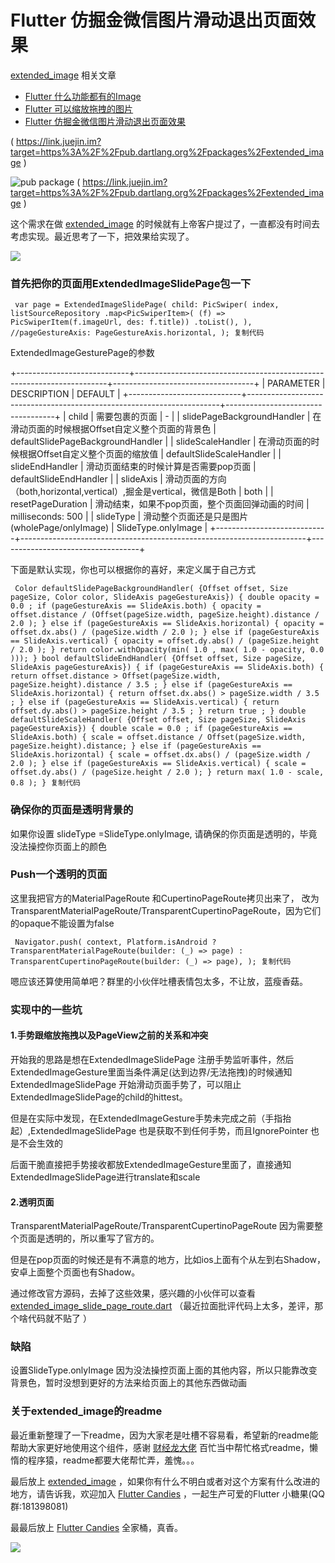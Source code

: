 # Flutter 仿掘金微信图片滑动退出页面效果 #

[extended_image]( https://link.juejin.im?target=https%3A%2F%2Fgithub.com%2Ffluttercandies%2Fextended_image ) 相关文章

* [Flutter 什么功能都有的Image]( https://juejin.im/post/5c867112f265da2dd427a340 )
* [Flutter 可以缩放拖拽的图片]( https://juejin.im/post/5ca758916fb9a05e1c4d01bb )
* [Flutter 仿掘金微信图片滑动退出页面效果]( https://juejin.im/post/5cf62ab0e51d45776031afb2 )

( https://link.juejin.im?target=https%3A%2F%2Fpub.dartlang.org%2Fpackages%2Fextended_image )

![pub package](https://img.shields.io/pub/v/extended_image.svg) ( https://link.juejin.im?target=https%3A%2F%2Fpub.dartlang.org%2Fpackages%2Fextended_image )

这个需求在做 [extended_image]( https://link.juejin.im?target=https%3A%2F%2Fgithub.com%2Ffluttercandies%2Fextended_image ) 的时候就有上帝客户提过了，一直都没有时间去考虑实现。最近思考了一下，把效果给实现了。

![](https://user-gold-cdn.xitu.io/2019/6/5/16b2580722f2a715?imageslim)

### 首先把你的页面用ExtendedImageSlidePage包一下 ###

` var page = ExtendedImageSlidePage( child: PicSwiper( index, listSourceRepository .map<PicSwiperItem>( (f) => PicSwiperItem(f.imageUrl, des: f.title)) .toList(), ), //pageGestureAxis: PageGestureAxis.horizontal, ); 复制代码`

ExtendedImageGesturePage的参数

+----------------------------+-----------------------------------------------------------------------+-----------------------------------+
|         PARAMETER          |                              DESCRIPTION                              |              DEFAULT              |
+----------------------------+-----------------------------------------------------------------------+-----------------------------------+
| child                      | 需要包裹的页面                                                        | -                                 |
| slidePageBackgroundHandler | 在滑动页面的时候根据Offset自定义整个页面的背景色                      | defaultSlidePageBackgroundHandler |
| slideScaleHandler          | 在滑动页面的时候根据Offset自定义整个页面的缩放值                      | defaultSlideScaleHandler          |
| slideEndHandler            | 滑动页面结束的时候计算是否需要pop页面                                 | defaultSlideEndHandler            |
| slideAxis                  | 滑动页面的方向（both,horizontal,vertical）,掘金是vertical，微信是Both | both                              |
| resetPageDuration          | 滑动结束，如果不pop页面，整个页面回弹动画的时间                       | milliseconds: 500                 |
| slideType                  | 滑动整个页面还是只是图片(wholePage/onlyImage)                         | SlideType.onlyImage               |
+----------------------------+-----------------------------------------------------------------------+-----------------------------------+

下面是默认实现，你也可以根据你的喜好，来定义属于自己方式

` Color defaultSlidePageBackgroundHandler( {Offset offset, Size pageSize, Color color, SlideAxis pageGestureAxis}) { double opacity = 0.0 ; if (pageGestureAxis == SlideAxis.both) { opacity = offset.distance / (Offset(pageSize.width, pageSize.height).distance / 2.0 ); } else if (pageGestureAxis == SlideAxis.horizontal) { opacity = offset.dx.abs() / (pageSize.width / 2.0 ); } else if (pageGestureAxis == SlideAxis.vertical) { opacity = offset.dy.abs() / (pageSize.height / 2.0 ); } return color.withOpacity(min( 1.0 , max( 1.0 - opacity, 0.0 ))); } bool defaultSlideEndHandler( {Offset offset, Size pageSize, SlideAxis pageGestureAxis}) { if (pageGestureAxis == SlideAxis.both) { return offset.distance > Offset(pageSize.width, pageSize.height).distance / 3.5 ; } else if (pageGestureAxis == SlideAxis.horizontal) { return offset.dx.abs() > pageSize.width / 3.5 ; } else if (pageGestureAxis == SlideAxis.vertical) { return offset.dy.abs() > pageSize.height / 3.5 ; } return true ; } double defaultSlideScaleHandler( {Offset offset, Size pageSize, SlideAxis pageGestureAxis}) { double scale = 0.0 ; if (pageGestureAxis == SlideAxis.both) { scale = offset.distance / Offset(pageSize.width, pageSize.height).distance; } else if (pageGestureAxis == SlideAxis.horizontal) { scale = offset.dx.abs() / (pageSize.width / 2.0 ); } else if (pageGestureAxis == SlideAxis.vertical) { scale = offset.dy.abs() / (pageSize.height / 2.0 ); } return max( 1.0 - scale, 0.8 ); } 复制代码`

### 确保你的页面是透明背景的 ###

如果你设置 slideType =SlideType.onlyImage, 请确保的你页面是透明的，毕竟没法操控你页面上的颜色

### Push一个透明的页面 ###

这里我把官方的MaterialPageRoute 和CupertinoPageRoute拷贝出来了， 改为TransparentMaterialPageRoute/TransparentCupertinoPageRoute，因为它们的opaque不能设置为false

` Navigator.push( context, Platform.isAndroid ? TransparentMaterialPageRoute(builder: (_) => page) : TransparentCupertinoPageRoute(builder: (_) => page), ); 复制代码`

嗯应该还算使用简单吧？群里的小伙伴吐槽表情包太多，不让放，蓝瘦香菇。

### 实现中的一些坑 ###

#### 1.手势跟缩放拖拽以及PageView之前的关系和冲突 ####

开始我的思路是想在ExtendedImageSlidePage 注册手势监听事件，然后ExtendedImageGesture里面当条件满足(达到边界/无法拖拽)的时候通知 ExtendedImageSlidePage 开始滑动页面手势了，可以阻止ExtendedImageSlidePage的child的hittest。

但是在实际中发现，在ExtendedImageGesture手势未完成之前（手指抬起）,ExtendedImageSlidePage 也是获取不到任何手势，而且IgnorePointer 也是不会生效的

后面干脆直接把手势接收都放ExtendedImageGesture里面了，直接通知ExtendedImageSlidePage进行translate和scale

#### 2.透明页面 ####

TransparentMaterialPageRoute/TransparentCupertinoPageRoute 因为需要整个页面是透明的，所以重写了官方的。

但是在pop页面的时候还是有不满意的地方，比如ios上面有个从左到右Shadow，安卓上面整个页面也有Shadow。

通过修改官方源码，去掉了这些效果，感兴趣的小伙伴可以查看 [extended_image_slide_page_route.dart]( https://link.juejin.im?target=https%3A%2F%2Fgithub.com%2Ffluttercandies%2Fextended_image%2Fblob%2Fmaster%2Flib%2Fsrc%2Fgesture%2Fextended_image_slide_page_route.dart ) （最近拉面批评代码上太多，差评，那个啥代码就不贴了 ）

### 缺陷 ###

设置SlideType.onlyImage 因为没法操控页面上面的其他内容，所以只能靠改变背景色，暂时没想到更好的方法来给页面上的其他东西做动画

### 关于extended_image的readme ###

最近重新整理了一下readme，因为大家老是吐槽不容易看，希望新的readme能帮助大家更好地使用这个组件，感谢 [财经龙大佬]( https://juejin.im/user/593f4df9ac502e006b56268a ) 百忙当中帮忙格式readme，懒惰的程序猿，readme都要大佬帮忙弄，羞愧。。。

最后放上 [extended_image]( https://link.juejin.im?target=https%3A%2F%2Fgithub.com%2Ffluttercandies%2Fextended_image ) ，如果你有什么不明白或者对这个方案有什么改进的地方，请告诉我，欢迎加入 [Flutter Candies]( https://link.juejin.im?target=https%3A%2F%2Fgithub.com%2Ffluttercandies ) ，一起生产可爱的Flutter 小糖果(QQ群:181398081)

最最后放上 [Flutter Candies]( https://link.juejin.im?target=https%3A%2F%2Fgithub.com%2Ffluttercandies ) 全家桶，真香。

![](https://user-gold-cdn.xitu.io/2019/5/29/16b02e0775f4af97?imageView2/0/w/1280/h/960/ignore-error/1)